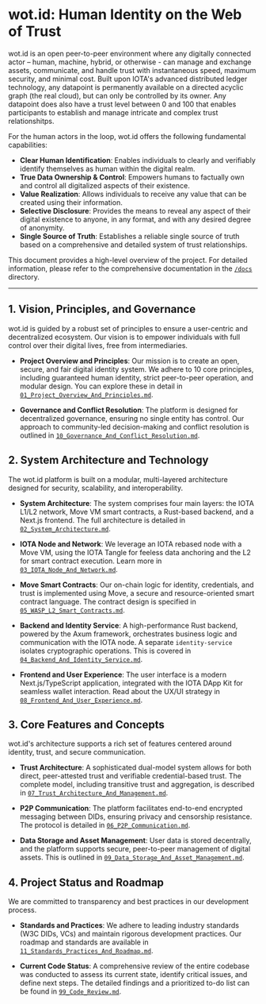 # wot.id: Human Identity on the Web of Trust

wot.id is an open peer-to-peer environment where any digitally connected actor – human, machine, hybrid, or otherwise - can manage and exchange assets, communicate, and handle trust with instantaneous speed, maximum security, and minimal cost. Built upon IOTA's advanced distributed ledger technology, any datapoint is permanently available on a directed acyclic graph (the real cloud), but can only be controlled by its owner. Any datapoint does also have a trust level between 0 and 100 that enables participants to establish and manage intricate and complex trust relationshitps.

For the human actors in the loop, wot.id offers the following fundamental capabilities:
*   **Clear Human Identification**: Enables individuals to clearly and verifiably identify themselves as human within the digital realm.
*   **True Data Ownership & Control**: Empowers humans to factually own and control all digitalized aspects of their existence.
*   **Value Realization**: Allows individuals to receive any value that can be created using their information.
*   **Selective Disclosure**: Provides the means to reveal any aspect of their digital existence to anyone, in any format, and with any desired degree of anonymity.
*   **Single Source of Truth**: Establishes a reliable single source of truth based on a comprehensive and detailed system of trust relationships.

This document provides a high-level overview of the project. For detailed information, please refer to the comprehensive documentation in the [`/docs`](docs/) directory.

---

## 1. Vision, Principles, and Governance

wot.id is guided by a robust set of principles to ensure a user-centric and decentralized ecosystem. Our vision is to empower individuals with full control over their digital lives, free from intermediaries.

*   **Project Overview and Principles**: Our mission is to create an open, secure, and fair digital identity system. We adhere to 10 core principles, including guaranteed human identity, strict peer-to-peer operation, and modular design. You can explore these in detail in [`01_Project_Overview_And_Principles.md`](docs/01_Project_Overview_And_Principles.md).

*   **Governance and Conflict Resolution**: The platform is designed for decentralized governance, ensuring no single entity has control. Our approach to community-led decision-making and conflict resolution is outlined in [`10_Governance_And_Conflict_Resolution.md`](docs/10_Governance_And_Conflict_Resolution.md).

## 2. System Architecture and Technology

The wot.id platform is built on a modular, multi-layered architecture designed for security, scalability, and interoperability.

*   **System Architecture**: The system comprises four main layers: the IOTA L1/L2 network, Move VM smart contracts, a Rust-based backend, and a Next.js frontend. The full architecture is detailed in [`02_System_Architecture.md`](docs/02_System_Architecture.md).

*   **IOTA Node and Network**: We leverage an IOTA rebased node with a Move VM, using the IOTA Tangle for feeless data anchoring and the L2 for smart contract execution. Learn more in [`03_IOTA_Node_And_Network.md`](docs/03_IOTA_Node_And_Network.md).

*   **Move Smart Contracts**: Our on-chain logic for identity, credentials, and trust is implemented using Move, a secure and resource-oriented smart contract language. The contract design is specified in [`05_WASP_L2_Smart_Contracts.md`](docs/05_WASP_L2_Smart_Contracts.md).

*   **Backend and Identity Service**: A high-performance Rust backend, powered by the Axum framework, orchestrates business logic and communication with the IOTA node. A separate `identity-service` isolates cryptographic operations. This is covered in [`04_Backend_And_Identity_Service.md`](docs/04_Backend_And_Identity_Service.md).

*   **Frontend and User Experience**: The user interface is a modern Next.js/TypeScript application, integrated with the IOTA DApp Kit for seamless wallet interaction. Read about the UX/UI strategy in [`08_Frontend_And_User_Experience.md`](docs/08_Frontend_And_User_Experience.md).

## 3. Core Features and Concepts

wot.id's architecture supports a rich set of features centered around identity, trust, and secure communication.

*   **Trust Architecture**: A sophisticated dual-model system allows for both direct, peer-attested trust and verifiable credential-based trust. The complete model, including transitive trust and aggregation, is described in [`07_Trust_Architecture_And_Management.md`](docs/07_Trust_Architecture_And_Management.md).

*   **P2P Communication**: The platform facilitates end-to-end encrypted messaging between DIDs, ensuring privacy and censorship resistance. The protocol is detailed in [`06_P2P_Communication.md`](docs/06_P2P_Communication.md).

*   **Data Storage and Asset Management**: User data is stored decentrally, and the platform supports secure, peer-to-peer management of digital assets. This is outlined in [`09_Data_Storage_And_Asset_Management.md`](docs/09_Data_Storage_And_Asset_Management.md).

## 4. Project Status and Roadmap

We are committed to transparency and best practices in our development process.

*   **Standards and Practices**: We adhere to leading industry standards (W3C DIDs, VCs) and maintain rigorous development practices. Our roadmap and standards are available in [`11_Standards_Practices_And_Roadmap.md`](docs/11_Standards_Practices_And_Roadmap.md).

*   **Current Code Status**: A comprehensive review of the entire codebase was conducted to assess its current state, identify critical issues, and define next steps. The detailed findings and a prioritized to-do list can be found in [`99_Code_Review.md`](docs/99_Code_Review.md).

